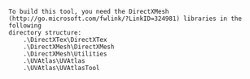     To build this tool, you need the DirectXMesh (http://go.microsoft.com/fwlink/?LinkID=324981) libraries in the following
    directory structure:
        .\DirectXTex\DirectXTex
        .\DirectXMesh\DirectXMesh
        .\DirectXMesh\Utilities
        .\UVAtlas\UVAtlas
        .\UVAtlas\UVAtlasTool
